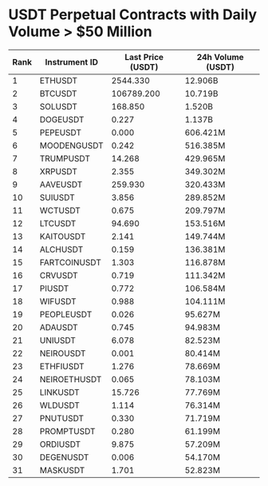 # USDT Perpetual Contracts with Daily Volume > $50 Million

| Rank | Instrument ID | Last Price (USDT) | 24h Volume (USDT) |
|------|---------------|-------------------|-------------------|
| 1 | ETHUSDT | 2544.330 | 12.906B |
| 2 | BTCUSDT | 106789.200 | 10.719B |
| 3 | SOLUSDT | 168.850 | 1.520B |
| 4 | DOGEUSDT | 0.227 | 1.137B |
| 5 | PEPEUSDT | 0.000 | 606.421M |
| 6 | MOODENGUSDT | 0.242 | 516.385M |
| 7 | TRUMPUSDT | 14.268 | 429.965M |
| 8 | XRPUSDT | 2.355 | 349.302M |
| 9 | AAVEUSDT | 259.930 | 320.433M |
| 10 | SUIUSDT | 3.856 | 289.852M |
| 11 | WCTUSDT | 0.675 | 209.797M |
| 12 | LTCUSDT | 94.690 | 153.516M |
| 13 | KAITOUSDT | 2.141 | 149.744M |
| 14 | ALCHUSDT | 0.159 | 136.381M |
| 15 | FARTCOINUSDT | 1.303 | 116.878M |
| 16 | CRVUSDT | 0.719 | 111.342M |
| 17 | PIUSDT | 0.772 | 106.584M |
| 18 | WIFUSDT | 0.988 | 104.111M |
| 19 | PEOPLEUSDT | 0.026 | 95.627M |
| 20 | ADAUSDT | 0.745 | 94.983M |
| 21 | UNIUSDT | 6.078 | 82.523M |
| 22 | NEIROUSDT | 0.001 | 80.414M |
| 23 | ETHFIUSDT | 1.276 | 78.669M |
| 24 | NEIROETHUSDT | 0.065 | 78.103M |
| 25 | LINKUSDT | 15.726 | 77.769M |
| 26 | WLDUSDT | 1.114 | 76.314M |
| 27 | PNUTUSDT | 0.330 | 71.719M |
| 28 | PROMPTUSDT | 0.280 | 61.199M |
| 29 | ORDIUSDT | 9.875 | 57.209M |
| 30 | DEGENUSDT | 0.006 | 54.170M |
| 31 | MASKUSDT | 1.701 | 52.823M |
